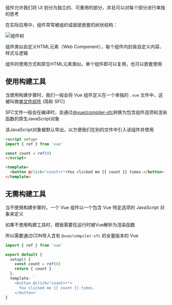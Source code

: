 组件允许我们将 UI 划分为独立的、可重用的部分，并且可以对每个部分进行单独的思考

在实际应用中，组件常常被组织成层层嵌套的树状结构：

![组件树](https://cn.vuejs.org/assets/components.7fbb3771.png) 

组件类似自定义HTML元素（Web Component），每个组件内封装自定义内容、样式与逻辑 

组件的使用方式和原生HTML元素类似，单个组件即可以复用，也可以嵌套使用



## 使用构建工具

当使用构建步骤时，我们一般会将 Vue 组件定义在一个单独的 `.vue` 文件中，这被叫做[单文件组件](https://cn.vuejs.org/guide/scaling-up/sfc.html) (简称 SFC)

SFC文件一般会在编译时，会通过[@vue/compiler-sfc](https://www.npmjs.com/package/@vue/compiler-sfc)转换为包含组件选项和渲染函数的原生JavaScript对象

该JavaScript对象被默认导出，以方便我们在别的文件中引入该组件并使用

```html
<script setup>
import { ref } from 'vue'

const count = ref(0)
</script>

<template>
  <button @click="count++">You clicked me {{ count }} times.</button>
</template>
```



## 无需构建工具

当不使用构建步骤时，一个 Vue 组件以一个包含 Vue 特定选项的 JavaScript 对象来定义

如果不使用构建工具时，模板需要在运行时被Vue解析为渲染函数

所以需要通过CDN导入含有 `@vue/compiler-sfc` 的全量版本的 Vue

```ts
import { ref } from 'vue'

export default {
  setup() {
    const count = ref(0)
    return { count }
  },
  template: `
    <button @click="count++">
      You clicked me {{ count }} times.
    </button>`
}
```


